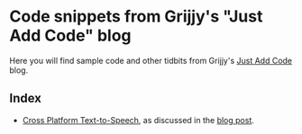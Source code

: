 # Code snippets from Grijjy's "Just Add Code" blog

Here you will find sample code and other tidbits from Grijjy's [Just Add Code](https://blog.grijjy.com) blog.

## Index

* [Cross Platform Text-to-Speech](TextToSpeech), as discussed in the [blog post](https://blog.grijjy.com/2017/01/09/cross-platform-text-to-speech/).